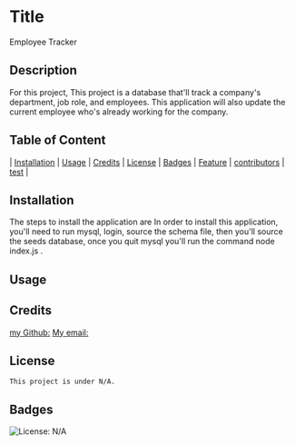 # Title
  Employee Tracker
 ## Description
 For this project, This project is a database that'll track a company's department, job role, and employees. This application will also update the current employee who's already working for the company.
 ## Table of Content
 | [Installation](#installation) |
 [Usage](#usage) |
 [Credits](#credits) |
 [License](#license) |
 [Badges](#badges) |
 [Feature](#features) |
 [contributors](#contributors) |
 [test](#test) |

 ## Installation
 The steps to install the application are In order to install this application, you'll need to run mysql, login, source the schema file, then you'll source the seeds database, once you quit mysql you'll run the command node index.js .

 ## Usage
 

 ## Credits
 [my Github:](https://www.github.com/Grady253)
 [My email:](mailto:grady.andre2@gmail.com)
 ## License
 
    This project is under N/A.
 

 ## Badges
 ![License: N/A](https://img.shields.io/badge/N/A-green.svg)
